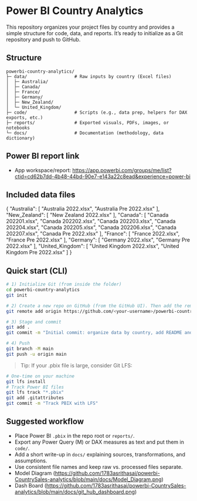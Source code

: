 # Power BI Country Analytics

This repository organizes your project files by country and provides a simple structure for code, data, and reports. It’s ready to initialize as a Git repository and push to GitHub.

## Structure
```
powerbi-country-analytics/
├─ data/                  # Raw inputs by country (Excel files)
│  ├─ Australia/
│  ├─ Canada/
│  ├─ France/
│  ├─ Germany/
│  ├─ New_Zealand/
│  └─ United_Kingdom/
├─ code/                  # Scripts (e.g., data prep, helpers for DAX exports, etc.)
├─ reports/               # Exported visuals, PDFs, images, or notebooks
└─ docs/                  # Documentation (methodology, data dictionary)
```

## Power BI report link
- App workspace/report: https://app.powerbi.com/groups/me/list?ctid=cd62b7dd-4b48-44bd-90e7-e143a22c8ead&experience=power-bi

## Included data files
{
  "Australia": [
    "Australia 2022.xlsx",
    "Australia Pre 2022.xlsx"
  ],
  "New_Zealand": [
    "New Zealand 2022.xlsx"
  ],
  "Canada": [
    "Canada 202201.xlsx",
    "Canada 202202.xlsx",
    "Canada 202203.xlsx",
    "Canada 202204.xlsx",
    "Canada 202205.xlsx",
    "Canada 202206.xlsx",
    "Canada 202207.xlsx",
    "Canada Pre 2022.xlsx"
  ],
  "France": [
    "France 2022.xlsx",
    "France Pre 2022.xlsx"
  ],
  "Germany": [
    "Germany 2022.xlsx",
    "Germany Pre 2022.xlsx"
  ],
  "United_Kingdom": [
    "United Kingdom 2022.xlsx",
    "United Kingdom Pre 2022.xlsx"
  ]
}

## Quick start (CLI)
```bash
# 1) Initialize Git (from inside the folder)
cd powerbi-country-analytics
git init

# 2) Create a new repo on GitHub (from the GitHub UI). Then add the remote:
git remote add origin https://github.com/<your-username>/powerbi-country-analytics.git

# 3) Stage and commit
git add .
git commit -m "Initial commit: organize data by country, add README and .gitignore"

# 4) Push
git branch -M main
git push -u origin main
```

> Tip: If your .pbix file is large, consider Git LFS:
```bash
# One-time on your machine
git lfs install
# Track Power BI files
git lfs track "*.pbix"
git add .gitattributes
git commit -m "Track PBIX with LFS"
```

## Suggested workflow
- Place Power BI `.pbix` in the repo root or `reports/`.
- Export any Power Query (M) or DAX measures as text and put them in `code/`.
- Add a short write-up in `docs/` explaining sources, transformations, and assumptions.
- Use consistent file names and keep raw vs. processed files separate.
- Model Diagram (https://github.com/1783asrithasai/powerbi-CountrySales-analytics/blob/main/docs/Model_Diagram.png)
- Dash Board (https://github.com/1783asrithasai/powerbi-CountrySales-analytics/blob/main/docs/git_hub_dashboard.png)

